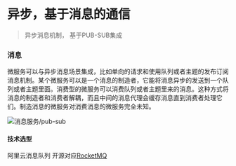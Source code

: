# 异步，基于消息的通信
> 异步消息机制， 基于PUB-SUB集成


### 消息


微服务可以与异步消息场景集成，比如单向的请求和使用队列或者主题的发布订阅消息机制。某个微服务可以是一个消息的制造者，它能将消息异步的发送到一个队列或者主题里面。消费型的微服务可以消费队列或者主题里来的消息。这种方式将消息的制造者和消费者解耦，而且中间的消息代理会缓存消息直到消费者处理它们。制造消息的微服务对消费消息的微服务完全未知。

![消息服务/pub-sub](http://dockerone.com/uploads/article/20160710/068c8ef227f4f6823bce99afe71f7f9e.png)


#### 技术选型

阿里云消息队列 开源对应[RocketMQ](https://help.aliyun.com/document_detail/29532.html?spm=5176.7946988.229208.1.YJ6WR3) 